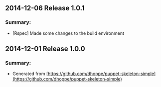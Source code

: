 ## 2014-12-06 Release 1.0.1
### Summary:
- [Rspec] Made some changes to the build environment

## 2014-12-01 Release 1.0.0
### Summary:
- Generated from [https://github.com/dhoppe/puppet-skeleton-simple](https://github.com/dhoppe/puppet-skeleton-simple)
